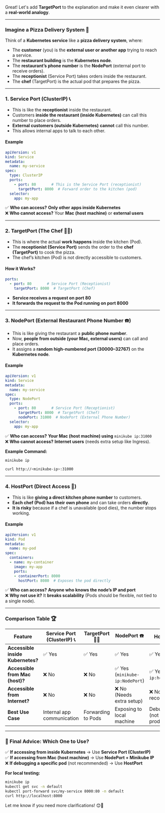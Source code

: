 Great! Let's add **TargetPort** to the explanation and make it even clearer with a **real-world analogy**.

---

### **Imagine a Pizza Delivery System 🍕**
Think of a **Kubernetes service** like a **pizza delivery system**, where:  
- The **customer** (you) is the **external user or another app** trying to reach a service.  
- The **restaurant building** is the **Kubernetes node**.  
- The **restaurant’s phone number** is the **NodePort** (external port to receive orders).  
- The **receptionist** (Service Port) takes orders inside the restaurant.  
- The **chef** (TargetPort) is the actual pod that prepares the pizza.

---

### **1. Service Port (ClusterIP) 📞**
- This is like the **receptionist** inside the restaurant.  
- Customers **inside the restaurant (inside Kubernetes)** can call this number to place orders.  
- **External customers (outside Kubernetes)** **cannot** call this number.  
- This allows internal apps to talk to each other.

#### **Example**
```yaml
apiVersion: v1
kind: Service
metadata:
  name: my-service
spec:
  type: ClusterIP
  ports:
    - port: 80       # This is the Service Port (receptionist)
      targetPort: 8000  # Forward order to the kitchen (pod)
  selector:
    app: my-app
```
✅ **Who can access?** **Only other apps inside Kubernetes**  
❌ **Who cannot access?** Your **Mac (host machine)** or **external users**  

---

### **2. TargetPort (The Chef 👨‍🍳)**
- This is where the actual **work happens** inside the kitchen (Pod).  
- The **receptionist (Service Port)** sends the order to the **chef (TargetPort)** to cook the pizza.  
- The chef’s kitchen (Pod) is not directly accessible to customers.

#### **How it Works?**
```yaml
ports:
  - port: 80       # Service Port (Receptionist)
    targetPort: 8000  # TargetPort (Chef)
```
- **Service receives a request on port 80**  
- **It forwards the request to the Pod running on port 8000**  

---

### **3. NodePort (External Restaurant Phone Number ☎️)**
- This is like giving the restaurant a **public phone number**.  
- Now, **people from outside (your Mac, external users)** can call and place orders.  
- It assigns a **random high-numbered port (30000–32767)** on the **Kubernetes node**.

#### **Example**
```yaml
apiVersion: v1
kind: Service
metadata:
  name: my-service
spec:
  type: NodePort
  ports:
    - port: 80       # Service Port (Receptionist)
      targetPort: 8000  # TargetPort (Chef)
      nodePort: 31000  # NodePort (External Phone Number)
  selector:
    app: my-app
```
✅ **Who can access?** **Your Mac (host machine) using** `minikube ip:31000`  
❌ **Who cannot access?** **Internet users** (needs extra setup like Ingress).  

**Example Command:**
```bash
minikube ip
```
```bash
curl http://<minikube-ip>:31000
```

---

### **4. HostPort (Direct Access 🚪)**
- This is like **giving a direct kitchen phone number** to customers.  
- **Each chef (Pod) has their own phone** and can take orders **directly**.  
- **It is risky** because if a chef is unavailable (pod dies), the number stops working.

#### **Example**
```yaml
apiVersion: v1
kind: Pod
metadata:
  name: my-pod
spec:
  containers:
  - name: my-container
    image: my-app
    ports:
    - containerPort: 8000
      hostPort: 8080  # Exposes the pod directly
```
✅ **Who can access?** **Anyone who knows the node’s IP and port**  
❌ **Why not use it?** It **breaks scalability** (Pods should be flexible, not tied to a single node).  

---

### **Comparison Table 🏆**

| Feature    | Service Port (ClusterIP) 📞 | TargetPort 👨‍🍳 | NodePort ☎️ | HostPort 🚪 |
|------------|---------------------------|------------|------------|------------|
| **Accessible inside Kubernetes?** | ✅ Yes | ✅ Yes | ✅ Yes | ✅ Yes |
| **Accessible from Mac (host)?** | ❌ No | ❌ No | ✅ Yes (`minikube-ip:NodePort`) | ✅ Yes (`node-ip:hostPort`) |
| **Accessible from Internet?** | ❌ No | ❌ No | ❌ No (Needs extra setup) | ❌ No (Not recommended) |
| **Best Use Case** | Internal app communication | Forwarding to Pods | Exposing to local machine | Debugging (not for production) |

---

### **🚀 Final Advice: Which One to Use?**
✅ **If accessing from inside Kubernetes** → Use **Service Port (ClusterIP)**  
✅ **If accessing from Mac (host machine)** → Use **NodePort + Minikube IP**  
❌ **If debugging a specific pod** (not recommended) → Use **HostPort**  

**For local testing:**  
```bash
minikube ip
kubectl get svc -n default
kubectl port-forward svc/my-service 8000:80 -n default
curl http://localhost:8000
```

Let me know if you need more clarifications! 😊🚀